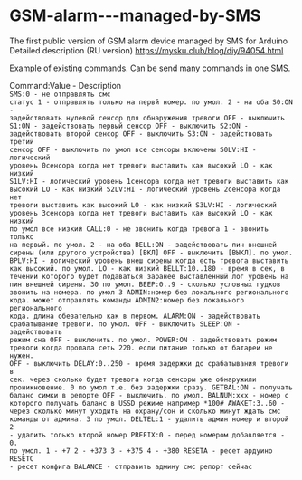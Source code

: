 # GSM-alarm---managed-by-SMS
The first public version of GSM alarm device managed by SMS for Arduino<br>
Detailed description (RU version) https://mysku.club/blog/diy/94054.html

Example of existing commands. Can be send many commands in one SMS.

Command:Value - Description<br>
<code>SMS:0 - не отправлять смс статус
    1 - отправлять только на первй номер. по умол.
    2 - на оба
S0:ON - задействовать нулевой сенсор для обнаружения тревоги
   OFF - выключить
S1:ON - задействовать первый сенсор
   OFF - выключить
S2:ON - задействовать второй сенсор
   OFF - выключить
S3:ON - задействовать третий сенсор
   OFF - выключить
по умол все сенсоры включены
S0LV:HI - логический уровень 0сенсора когда нет тревоги выставить как высокий
     LO - как низкий
S1LV:HI - логический уровень 1сенсора когда нет тревоги выставить как высокий
     LO - как низкий
S2LV:HI - логический уровень 2сенсора когда нет тревоги выставить как высокий
     LO - как низкий
S3LV:HI - логический уровень 3сенсора когда нет тревоги выставить как высокий
     LO - как низкий
по умол все низкий
CALL:0 - не звонить когда тревога
     1 - звонить только на первый. по умол.
     2 - на оба
BELL:ON - задействовать пин внешней сирены (или другого устройства) [ВКЛ] 
     OFF - выключить [ВЫКЛ]. по умол.
BPLV:HI - логический уровень внеш сирены когда есть тревога выставить как высокий. по умол.
     LO - как низкий
BELLT:10..180 - время в сек, в течении которого будет подаваться заранее выставленный лог уровень на пин внешней сирены. 30 по умол.
BEEP:0..9 - сколько условных гудков звонить на номера. по умол 3
ADMIN:номер без локального регионального кода. может отправлять команды
ADMIN2:номер без локального регионального кода. длина обезательно как в первом.
ALARM:ON - задействовать срабатывание тревоги. по умол.
      OFF - выключить
SLEEP:ON - задействовать режим сна
      OFF - выключить. по умол.
POWER:ON - задействовать режим тревоги когда пропала сеть 220. если питание только от батареи не нужен.
      OFF - выключить
DELAY:0..250 - время задержки до срабатывания тревоги в сек. через сколько будет тревога когда сенсоры уже обнаружили проникновение. 0 по умол т.е. без задержки сразу.
GETBAL:ON - получать баланс симки в репорте
       OFF - выключить. по умол.
BALNUM:ххх - номер с которого получать баланс в USSD режиме например *100#
AWAKET:3..60 - через сколько минут уходить на охрану/сон и сколько минут ждать смс команды от админа. 3 по умол.
DELTEL:1 - удалить админ номер и второй
       2 - удалить только второй номер
PREFIX:0 - перед номером добавляется - 0. по умол.
       1 - +7
       2 - +373
       3 - +375
       4 - +380
RESETA - ресет ардуино
RESETC - ресет конфига
BALANCE - отправить админу смс репорт сейчас</code>
